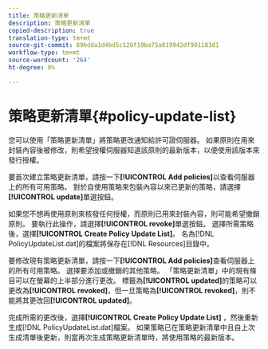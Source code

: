 ```yaml
---
title: 策略更新清單
description: 策略更新清單
copied-description: true
translation-type: tm+mt
source-git-commit: 89bdda1d4bd5c126f19ba75a819942df901183d1
workflow-type: tm+mt
source-wordcount: '264'
ht-degree: 0%

---
```



# 策略更新清單{#policy-update-list}

您可以使用「策略更新清單」將策略更改通知給許可證伺服器。 如果原則在用來封裝內容後被修改，則希望授權伺服器知道該原則的最新版本，以便使用該版本來發行授權。

要首次建立策略更新清單，請按一下&#x200B;**[!UICONTROL Add policies]**&#x200B;以查看伺服器上的所有可用策略。 對於自使用策略來包裝內容以來已更新的策略，請選擇&#x200B;**[!UICONTROL update]**&#x200B;單選按鈕。

如果您不想再使用原則來核發任何授權，而原則已用來封裝內容，則可能希望撤銷原則。 要執行此操作，請選擇&#x200B;**[!UICONTROL revoke]**&#x200B;單選按鈕。 選擇所需策略後，選擇&#x200B;**[!UICONTROL Create Policy Update List]**。 名為[!DNL PolicyUpdateList.dat]的檔案將保存在[!DNL Resources]目錄中。

要修改現有策略更新清單，請按一下&#x200B;**[!UICONTROL Add policies]**&#x200B;查看伺服器上的所有可用策略。 選擇要添加或撤銷的其他策略。 「策略更新清單」中的現有條目可以在螢幕的上半部分進行更改。 標籤為&#x200B;**[!UICONTROL updated]**&#x200B;的策略可以更改為&#x200B;**[!UICONTROL revoked]**，但一旦策略為&#x200B;**[!UICONTROL revoked]**，則不能將其更改回&#x200B;**[!UICONTROL updated]**。

完成所需的更改後，選擇&#x200B;**[!UICONTROL Create Policy Update List]** ，然後重新生成[!DNL PolicyUpdateList.dat]檔案。 如果策略已在策略更新清單中且自上次生成清單後更新，則當再次生成策略更新清單時，將使用策略的最新版本。
